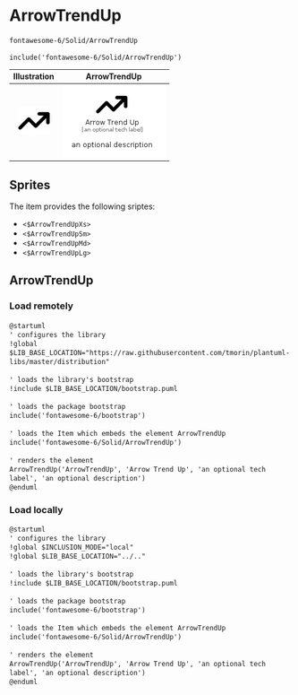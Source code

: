 # ArrowTrendUp


```text
fontawesome-6/Solid/ArrowTrendUp
```

```text
include('fontawesome-6/Solid/ArrowTrendUp')
```



| Illustration | ArrowTrendUp |
| :---: | :---: |
| ![illustration for Illustration](../../fontawesome-6/Solid/ArrowTrendUp.png) | ![illustration for ArrowTrendUp](../../fontawesome-6/Solid/ArrowTrendUp.Local.png) |



## Sprites
The item provides the following sriptes:

- `<$ArrowTrendUpXs>`
- `<$ArrowTrendUpSm>`
- `<$ArrowTrendUpMd>`
- `<$ArrowTrendUpLg>`





## ArrowTrendUp

### Load remotely
```plantuml
@startuml
' configures the library
!global $LIB_BASE_LOCATION="https://raw.githubusercontent.com/tmorin/plantuml-libs/master/distribution"

' loads the library's bootstrap
!include $LIB_BASE_LOCATION/bootstrap.puml

' loads the package bootstrap
include('fontawesome-6/bootstrap')

' loads the Item which embeds the element ArrowTrendUp
include('fontawesome-6/Solid/ArrowTrendUp')

' renders the element
ArrowTrendUp('ArrowTrendUp', 'Arrow Trend Up', 'an optional tech label', 'an optional description')
@enduml
```

### Load locally
```plantuml
@startuml
' configures the library
!global $INCLUSION_MODE="local"
!global $LIB_BASE_LOCATION="../.."

' loads the library's bootstrap
!include $LIB_BASE_LOCATION/bootstrap.puml

' loads the package bootstrap
include('fontawesome-6/bootstrap')

' loads the Item which embeds the element ArrowTrendUp
include('fontawesome-6/Solid/ArrowTrendUp')

' renders the element
ArrowTrendUp('ArrowTrendUp', 'Arrow Trend Up', 'an optional tech label', 'an optional description')
@enduml
```

